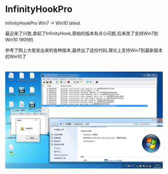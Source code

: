 # InfinityHookPro
InfinityHookPro Win7 -> Win10 latest

最近来了兴致,拿起了InfinityHook,原始的版本有点小问题,后来改了支持Win7到Win10 1909的

参考了网上大佬发出来的各种版本,最终出了这份代码,理论上支持Win7到最新版本的Win10了

<h1 align="center">
	<img src="Win7.jpg" alt="Win7">
</h1>
